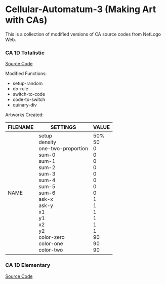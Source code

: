 # Cellular-Automatum-3 (Making Art with CAs)

This is a collection of modified versions of CA source codes from NetLogo Web. 

### CA 1D Totalistic
[Source Code](http://www.netlogoweb.org/launch#http://www.netlogoweb.org/assets/modelslib/Sample%20Models/Computer%20Science/Cellular%20Automata/CA%201D%20Totalistic.nlogo)

Modified Functions: 
- setup-random
- do-rule
- switch-to-code
- code-to-switch
- quinary-div

Artworks Created:

|        FILENAME        |        SETTINGS        |        VALUE        |
|------------------------|------------------------|---------------------|
|     NAME               | setup <br/> density <br/> one-two-proportion <br/> sum-0 <br/> sum-1 <br/> sum-2 <br/> sum-3 <br/> sum-4 <br/> sum-5 <br/> sum-6 <br/> ask-x <br/> ask-y <br/> x1 <br/> y1 <br/> x2 <br/> y2 <br/> color-zero <br/> color-one <br/> color-two |50% <br/> 50 <br/> 0 <br/> 0 <br/> 0 <br/> 0 <br/> 0 <br/> 0 <br/> 0 <br/> 0 <br/> 1 <br/> 1 <br/> 1 <br/> 1 <br/> 1 <br/> 1 <br/> 90 <br/> 90 <br/> 90               |


      

### CA 1D Elementary
[Source Code](http://www.netlogoweb.org/launch#http://www.netlogoweb.org/assets/modelslib/Sample%20Models/Computer%20Science/Cellular%20Automata/CA%201D%20Elementary.nlogo)
